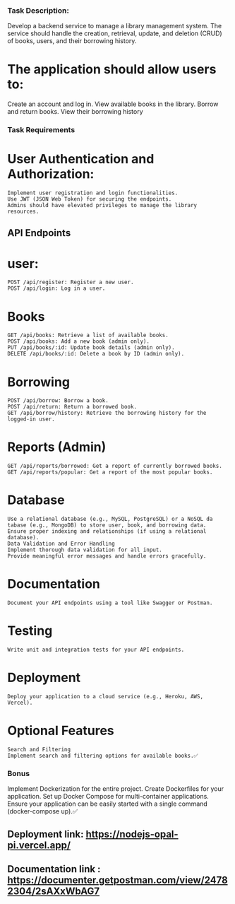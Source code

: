 ### Task Description:
  Develop a backend service to manage a library management system. The service should handle the creation, retrieval, update, and deletion (CRUD) of books, users, and their borrowing history.
# The application should allow users to:
  Create an account and log in.
  View available books in the library.
  Borrow and return books.
  View their borrowing history
### Task Requirements
  # User Authentication and Authorization:
    Implement user registration and login functionalities.
    Use JWT (JSON Web Token) for securing the endpoints.
    Admins should have elevated privileges to manage the library resources.
  ## API Endpoints
  # user:
    POST /api/register: Register a new user.
    POST /api/login: Log in a user.
  # Books
    GET /api/books: Retrieve a list of available books.
    POST /api/books: Add a new book (admin only).
    PUT /api/books/:id: Update book details (admin only).
    DELETE /api/books/:id: Delete a book by ID (admin only).
  # Borrowing
    POST /api/borrow: Borrow a book.
    POST /api/return: Return a borrowed book.
    GET /api/borrow/history: Retrieve the borrowing history for the logged-in user.
  # Reports (Admin)
    GET /api/reports/borrowed: Get a report of currently borrowed books.
    GET /api/reports/popular: Get a report of the most popular books.
  # Database
    Use a relational database (e.g., MySQL, PostgreSQL) or a NoSQL da
    tabase (e.g., MongoDB) to store user, book, and borrowing data.
    Ensure proper indexing and relationships (if using a relational database).
    Data Validation and Error Handling
    Implement thorough data validation for all input.
    Provide meaningful error messages and handle errors gracefully.
  # Documentation
    Document your API endpoints using a tool like Swagger or Postman.
  # Testing
    Write unit and integration tests for your API endpoints.  
  # Deployment
    Deploy your application to a cloud service (e.g., Heroku, AWS, Vercel).
  # Optional Features
    Search and Filtering
    Implement search and filtering options for available books.✅
### Bonus 
  Implement Dockerization for the entire project.
  Create Dockerfiles for your application.
  Set up Docker Compose for multi-container applications.
  Ensure your application can be easily started with a single command (docker-compose up).✅

  ## Deployment link: https://nodejs-opal-pi.vercel.app/
  ## Documentation link : https://documenter.getpostman.com/view/24782304/2sAXxWbAG7

